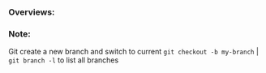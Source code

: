 ### Overviews:

### Note:
Git create a new branch and switch to current `git checkout -b my-branch` | `git branch -l` to list all branches